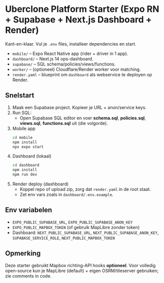 
# Uberclone Platform Starter (Expo RN + Supabase + Next.js Dashboard + Render)

Kant-en-klaar. Vul je `.env` files, installeer dependencies en start.
- `mobile/` – Expo React Native app (rider + driver in 1 app).
- `dashboard/` – Next.js 14 ops-dashboard.
- `supabase/` – SQL schema/policies/views/functions.
- `worker/` – (optioneel) Cloudflare/Render worker voor matching.
- `render.yaml` – blueprint om `dashboard` als webservice te deployen op Render.

## Snelstart
1) Maak een Supabase project. Kopieer je URL + anon/service keys.
2) Run SQL:
   - Open Supabase SQL editor en voer **schema.sql**, **policies.sql**, **views.sql**, **functions.sql** uit (die volgorde).
3) Mobile app
   ```bash
   cd mobile
   npm install
   npx expo start
   ```
4) Dashboard (lokaal)
   ```bash
   cd dashboard
   npm install
   npm run dev
   ```
5) Render deploy (dashboard)
   - Koppel repo of upload zip, zorg dat `render.yaml` in de root staat.
   - Zet env vars zoals in `dashboard/.env.example`.

## Env variabelen
- `EXPO_PUBLIC_SUPABASE_URL`, `EXPO_PUBLIC_SUPABASE_ANON_KEY`
- `EXPO_PUBLIC_MAPBOX_TOKEN` (of gebruik MapLibre zonder token)
- Dashboard: `NEXT_PUBLIC_SUPABASE_URL`, `NEXT_PUBLIC_SUPABASE_ANON_KEY`, `SUPABASE_SERVICE_ROLE`, `NEXT_PUBLIC_MAPBOX_TOKEN`

## Opmerking
Deze starter gebruikt Mapbox richting-API hooks **optioneel**. Voor volledig open-source kun je MapLibre (default) + eigen OSRM/tileserver gebruiken; zie comments in code.
